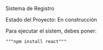 <h>Sistema de Registro</h1>

Estado del Proyecto: En construcción

Para ejecutar el sistem, debes poner:

    """npm install react"""
